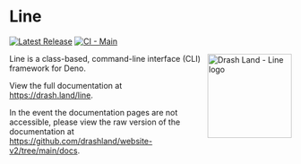 # Line

[![Latest Release](https://img.shields.io/github/release/drashland/line.svg?color=bright_green&label=latest)](https://github.com/drashland/line/releases/latest)
[![CI - Main](https://img.shields.io/github/workflow/status/drashland/line/Master/main?label=ci%20-%20main)](https://github.com/drashland/line/actions/workflows/master.yml)

<img align="right" src="./logo.svg" alt="Drash Land - Line logo" width="150" style="max-width: 150px">

Line is a class-based, command-line interface (CLI) framework for Deno.

View the full documentation at https://drash.land/line.

In the event the documentation pages are not accessible, please view the raw
version of the documentation at
https://github.com/drashland/website-v2/tree/main/docs.
